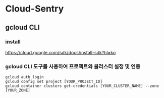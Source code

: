 # Cloud-Sentry

## gcloud CLI
### install
https://cloud.google.com/sdk/docs/install-sdk?hl=ko

### gcloud CLI 도구를 사용하여 프로젝트와 클러스터 설정 및 인증
```
gcloud auth login
gcloud config set project [YOUR_PROJECT_ID]
gcloud container clusters get-credentials [YOUR_CLUSTER_NAME] --zone [YOUR_ZONE]
```